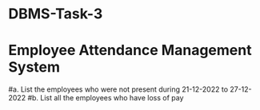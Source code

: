 # DBMS-Task-3

# Employee Attendance Management System
#a. List the employees who were not present during 21-12-2022 to 27-12-2022
#b. List all the employees who have loss of pay
